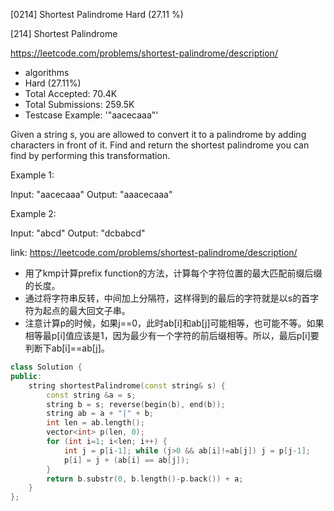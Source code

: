 [0214] Shortest Palindrome                                          Hard   (27.11 %)

<!--front-->	
[214] Shortest Palindrome  

https://leetcode.com/problems/shortest-palindrome/description/

* algorithms
* Hard (27.11%)
* Total Accepted:    70.4K
* Total Submissions: 259.5K
* Testcase Example:  '"aacecaaa"'

Given a string s, you are allowed to convert it to a palindrome by adding characters in front of it. Find and return the shortest palindrome you can find by performing this transformation.

Example 1:


Input: "aacecaaa"
Output: "aaacecaaa"


Example 2:


Input: "abcd"
Output: "dcbabcd"





<!--back-->

link: https://leetcode.com/problems/shortest-palindrome/description/

* 用了kmp计算prefix function的方法，计算每个字符位置的最大匹配前缀后缀的长度。
* 通过将字符串反转，中间加上分隔符，这样得到的最后的字符就是以s的首字符为起点的最大回文子串。
* 注意计算p的时候，如果j==0，此时ab[i]和ab[j]可能相等，也可能不等。如果相等最p[i]值应该是1，因为最少有一个字符的前后缀相等。所以，最后p[i]要判断下ab[i]==ab[j]。

```cpp
class Solution {
public:
    string shortestPalindrome(const string& s) {
        const string &a = s; 
        string b = s; reverse(begin(b), end(b));
        string ab = a + "|" + b; 
        int len = ab.length();
        vector<int> p(len, 0);
        for (int i=1; i<len; i++) {
            int j = p[i-1]; while (j>0 && ab[i]!=ab[j]) j = p[j-1];
            p[i] = j + (ab[i] == ab[j]);
        }
        return b.substr(0, b.length()-p.back()) + a;
    }
};
```


